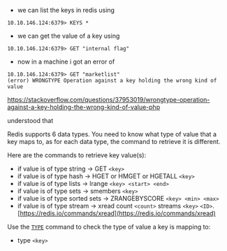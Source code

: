 - we can list the keys in redis using
```
10.10.146.124:6379> KEYS *

```


- we can get the value of a key using
```
10.10.146.124:6379> GET "internal flag"
```


- now in a machine i got an error of 

```
10.10.146.124:6379> GET "marketlist"
(error) WRONGTYPE Operation against a key holding the wrong kind of value
```


https://stackoverflow.com/questions/37953019/wrongtype-operation-against-a-key-holding-the-wrong-kind-of-value-php


understood that

Redis supports 6 data types. You need to know what type of value that a key maps to, as for each data type, the command to retrieve it is different.

Here are the commands to retrieve key value(s):

- if value is of type string -> GET `<key>`
- if value is of type hash -> HGET or HMGET or HGETALL `<key>`
- if value is of type lists -> lrange `<key> <start> <end>`
- if value is of type sets -> smembers `<key>`
- if value is of type sorted sets -> ZRANGEBYSCORE `<key> <min> <max>`
- if value is of type stream -> xread count `<count>` streams `<key>` `<ID>`. [https://redis.io/commands/xread](https://redis.io/commands/xread)

Use the [`TYPE`](https://redis.io/commands/type) command to check the type of value a key is mapping to:

- type `<key>`